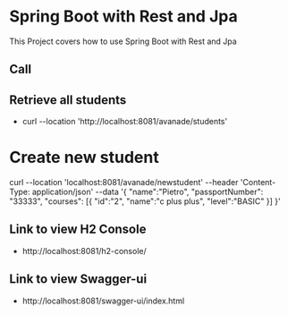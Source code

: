 # Spring Boot with Rest and Jpa 

This Project covers how to use Spring Boot with Rest and Jpa  

## Call 
## Retrieve all students
- curl --location 'http://localhost:8081/avanade/students'

# Create new student

curl --location 'localhost:8081/avanade/newstudent' --header 'Content-Type: application/json' --data '{
"name":"Pietro",
"passportNumber": "33333",
"courses": [{
"id":"2",
"name":"c plus plus",
"level":"BASIC"
}]
}'


## Link to view H2 Console
- http://localhost:8081/h2-console/

## Link to view Swagger-ui
- http://localhost:8081/swagger-ui/index.html


